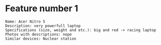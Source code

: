 # Feature number 1
    Name: Acer Nitro 5
    Description: very powerfull laptop
    Specifications (size, weight and etc.): big and red -> racing laptop
    Photos with descriptions: nope
    Similar devices: Nuclear station



